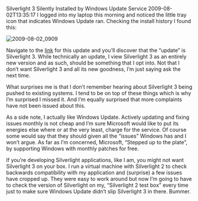 Silverlight 3 Silently Installed by Windows Update Service
2009-08-02T13:35:17
I logged into my laptop this morning and noticed the little tray icon that indicates Windows Update ran. Checking the install history I found this:

![2009-08-02_0909](http://az667460.vo.msecnd.net/cdn/images/blog/Silverlight3SilentlyInstalledbyWindowsUp_81C7/20090802_0909.png)

Navigate to the [link](http://support.microsoft.com/kb/970363) for this update and you’ll discover that the “update” is Silverlight 3. While technically an update, I view Silverlight 3 as an entirely new version and as such, should be something that I opt into. Not that I don’t want Silverlight 3 and all its new goodness, I’m just saying ask the next time.

What surprises me is that I don’t remember hearing about Silverlight 3 being pushed to existing systems. I tend to be on top of these things which is why I’m surprised I missed it. And I’m equally surprised that more complaints have not been issued about this.

As a side note, I actually like Windows Update. Actively updating and fixing issues monthly is not cheap and I’m sure Microsoft would like to put its energies else where or at the very least, charge for the service. Of course some would say that they should given all the “issues” Windows has and I won’t argue. As far as I’m concerned, Microsoft, “Stepped up to the plate”, by supporting Windows with monthly patches for free.

If you’re developing Silverlight applications, like I am, you might not want Silverlight 3 on your box. I run a virtual machine with Silverlight 2 to check backwards compatibility with my application and (surprise) a few issues have cropped up. They were easy to work around but now I’m going to have to check the version of Silverlight on my, “Silverlight 2 test box” every time just to make sure Windows Update didn’t slip Silverlight 3 in there. Bummer. 

